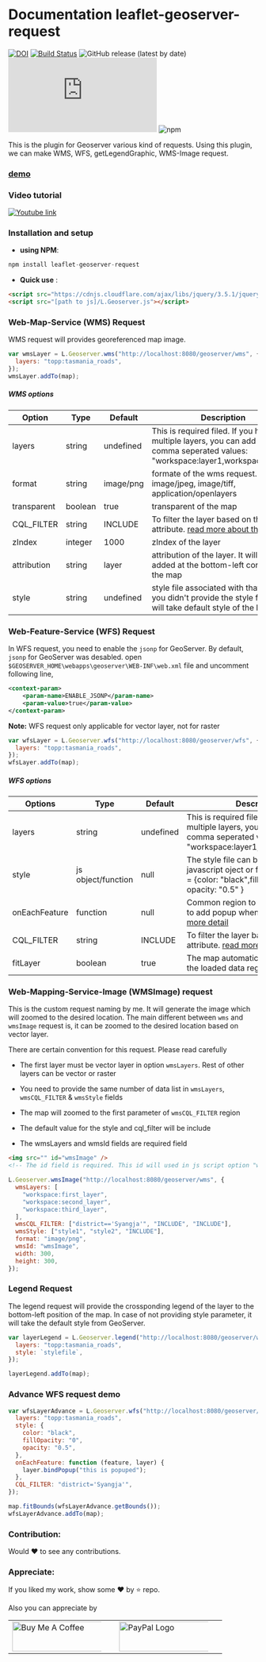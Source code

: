 # Documentation leaflet-geoserver-request
[![DOI](https://zenodo.org/badge/268555102.svg)](https://zenodo.org/badge/latestdoi/268555102)
[![Build Status](https://travis-ci.org/iamtekson/leaflet-geoserver-request.svg?branch=master)](https://travis-ci.org/iamtekson/leaflet-geoserver-request)
![GitHub release (latest by date)](https://img.shields.io/github/v/release/iamtekson/L.Geoserver)
![GitHub file size in bytes](https://img.shields.io/github/size/iamtekson/L.Geoserver/src/L.Geoserver.js)
![npm](https://img.shields.io/npm/dt/leaflet-geoserver-request)


This is the plugin for Geoserver various kind of requests. Using this plugin, we can make WMS, WFS, getLegendGraphic, WMS-Image request. 

[<h3>demo</h3>](https://iamtekson.github.io/leaflet-geoserver-request/examples/maps.html)

### Video tutorial

[![Youtube link](http://i3.ytimg.com/vi/fdUpaWd6I_Y/hqdefault.jpg)](https://youtu.be/fdUpaWd6I_Y)

### Installation and setup

- **using NPM**:

```js
npm install leaflet-geoserver-request
```

- **Quick use** :

```html
<script src="https://cdnjs.cloudflare.com/ajax/libs/jquery/3.5.1/jquery.min.js"></script>
<script src="[path to js]/L.Geoserver.js"></script>
```

### Web-Map-Service (WMS) Request

WMS request will provides georeferenced map image.

```js
var wmsLayer = L.Geoserver.wms("http://localhost:8080/geoserver/wms", {
  layers: "topp:tasmania_roads",
});
wmsLayer.addTo(map);
```

##### WMS options

| Option      | Type    | Default   | Description                                                                                                                                     |
| ----------- | ------- | --------- | ----------------------------------------------------------------------------------------------------------------------------------------------- |
| layers      | string  | undefined | This is required filed. If you have multiple layers, you can add them in a comma seperated values: "workspace:layer1,workspace:layer2"          |
| format      | string  | image/png | formate of the wms request. It may be image/jpeg, image/tiff, application/openlayers                                                            |
| transparent | boolean | true      | transparent of the map                                                                                                                          |
| CQL_FILTER  | string  | INCLUDE   | To filter the layer based on their attribute. [read more about this](https://docs.geoserver.org/latest/en/user/tutorials/cql/cql_tutorial.html) |
| zIndex      | integer | 1000      | zIndex of the layer                                                                                                                             |
| attribution | string  | layer     | attribution of the layer. It will be added at the bottom-left cornor of the map                                                                 |
| style       | string  | undefined | style file associated with that layer. If you didn't provide the style field, it will take default style of the layer                           |

### Web-Feature-Service (WFS) Request

In WFS request, you need to enable the `jsonp` for GeoServer. By default, `jsonp` for GeoServer was desabled. open `$GEOSERVER_HOME\webapps\geoserver\WEB-INF\web.xml` file and uncomment following line,

```xml
<context-param>
    <param-name>ENABLE_JSONP</param-name>
    <param-value>true</param-value>
</context-param>
```

**Note:** WFS request only applicable for vector layer, not for raster

```js
var wfsLayer = L.Geoserver.wfs("http://localhost:8080/geoserver/wfs", {
  layers: "topp:tasmania_roads",
});
wfsLayer.addTo(map);
```

##### WFS options

| Options       | Type               | Default   | Description                                                                                                                                     |
| ------------- | ------------------ | --------- | ----------------------------------------------------------------------------------------------------------------------------------------------- |
| layers        | string             | undefined | This is required filed. If you have multiple layers, you can add them in a comma seperated values: "workspace:layer1,workspace:layer2"          |
| style         | js object/function | null      | The style file can be in form of javascript oject or function. eg `style = {color: "black",fillOpacity: "0", opacity: "0.5" }                   |
| onEachFeature | function           | null      | Common region to add this feature is to add popup when the layer cicked. [more detail](https://leafletjs.com/examples/geojson/)                 |
| CQL_FILTER    | string             | INCLUDE   | To filter the layer based on their attribute. [read more about this](https://docs.geoserver.org/latest/en/user/tutorials/cql/cql_tutorial.html) |
| fitLayer      | boolean            | true      | The map automatically zoomed into the loaded data region                                                                                        |

### Web-Mapping-Service-Image (WMSImage) request

This is the custom request naming by me. It will generate the image which will zoomed to the desired location. The main different between `wms` and `wmsImage` request is, it can be zoomed to the desired location based on vector layer.

There are certain convention for this request. Please read carefully

- The first layer must be vector layer in option `wmsLayers`. Rest of other layers can be vector or raster

- You need to provide the same number of data list in `wmsLayers`, `wmsCQL_FILTER` & `wmsStyle` fields

- The map will zoomed to the first parameter of `wmsCQL_FILTER` region

- The default value for the style and cql_filter will be include

- The wmsLayers and wmsId fields are required field

```html
<img src="" id="wmsImage" />
<!-- The id field is required. This id will used in js script option "wmsId"-->
```

```js
L.Geoserver.wmsImage("http://localhost:8080/geoserver/wms", {
  wmsLayers: [
    "workspace:first_layer",
    "workspace:second_layer",
    "workspace:third_layer",
  ],
  wmsCQL_FILTER: ["district=='Syangja'", "INCLUDE", "INCLUDE"],
  wmsStyle: ["style1", "style2", "INCLUDE"],
  format: "image/png",
  wmsId: "wmsImage",
  width: 300,
  height: 300,
});
```

### Legend Request

The legend request will provide the crossponding legend of the layer to the bottom-left position of the map. In case of not providing style parameter, it will take the default style from GeoServer.

```js
var layerLegend = L.Geoserver.legend("http://localhost:8080/geoserver/wms", {
  layers: "topp:tasmania_roads",
  style: `stylefile`,
});

layerLegend.addTo(map);
```

### Advance WFS request demo

```js
var wfsLayerAdvance = L.Geoserver.wfs("http://localhost:8080/geoserver/wms", {
  layers: "topp:tasmania_roads",
  style: {
    color: "black",
    fillOpacity: "0",
    opacity: "0.5",
  },
  onEachFeature: function (feature, layer) {
    layer.bindPopup("this is popuped");
  },
  CQL_FILTER: "district='Syangja'",
});

map.fitBounds(wfsLayerAdvance.getBounds());
wfsLayerAdvance.addTo(map);
```
### Contribution:

Would :heart: to see any contributions.

### Appreciate:
If you liked my work, show some :heart: by :star: repo.

Also you can appreciate by

<p>
 <table style="border-spacing: 5px 10px;">

 <tr>
  <td>
<a href="https://www.buymeacoffee.com/iamtekson"><img src="https://cdn.buymeacoffee.com/buttons/default-orange.png" alt="Buy Me A Coffee" style="max-width:90%;" width="200" height="60"></a>
</td>

  <td style="margin: 10px">
<a href="https://paypal.me/tekcalgary"><img src="https://www.paypalobjects.com/webstatic/mktg/Logo/pp-logo-200px.png" alt="PayPal Logo"
style="max-width:90%;" width="200" height="60">
 </td>
 </tr>
 </table>
</p> 
